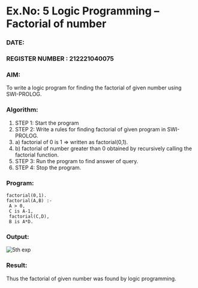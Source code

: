 # Ex.No: 5   Logic Programming – Factorial of number   
### DATE:                                                                            
### REGISTER NUMBER : 212221040075
### AIM: 
To  write  a logic program for finding the factorial of given number using SWI-PROLOG. 
### Algorithm:
1. STEP 1: Start the program
2. STEP 2:  Write a rules for finding factorial of given program in SWI-PROLOG.
3.   a)	factorial of 0 is 1 => written as factorial(0,1).
4.   b)	factorial of number greater than 0 obtained by recursively calling the factorial    function.
5. STEP 3: Run the program  to find answer of  query.
6. STEP 4: Stop the program.

### Program:
```
factorial(0,1).
factorial(A,B) :-
 A > 0,
 C is A-1,
 factorial(C,D),
 B is A*D.
```


### Output:
![5th exp](https://github.com/Kathir-2703/AI_Lab_2023-24/assets/64436376/408d0815-014e-4f8c-9029-eb7a94d8df45)


### Result:
Thus the factorial of given number was found by logic programming. 
